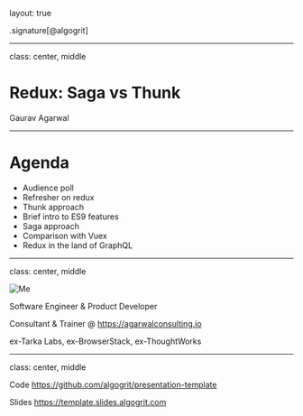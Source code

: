 layout: true

.signature[@algogrit]

---

class: center, middle

# Redux: Saga vs Thunk

Gaurav Agarwal

---

# Agenda

* Audience poll
* Refresher on redux
* Thunk approach
* Brief intro to ES9 features
* Saga approach
* Comparison with Vuex
* Redux in the land of GraphQL

---

class: center, middle

![Me](assets/images/me.png)

Software Engineer & Product Developer

Consultant & Trainer @ https://agarwalconsulting.io

ex-Tarka Labs, ex-BrowserStack, ex-ThoughtWorks

---

class: center, middle

Code
https://github.com/algogrit/presentation-template

Slides
https://template.slides.algogrit.com
